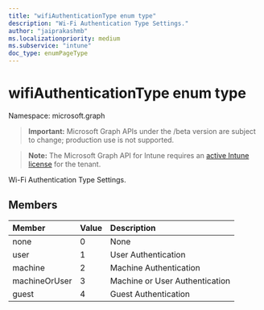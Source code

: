 ```yaml
---
title: "wifiAuthenticationType enum type"
description: "Wi-Fi Authentication Type Settings."
author: "jaiprakashmb"
ms.localizationpriority: medium
ms.subservice: "intune"
doc_type: enumPageType
---
```


# wifiAuthenticationType enum type

Namespace: microsoft.graph

> **Important:** Microsoft Graph APIs under the /beta version are subject to change; production use is not supported.

> **Note:** The Microsoft Graph API for Intune requires an [active Intune license](https://go.microsoft.com/fwlink/?linkid=839381) for the tenant.

Wi-Fi Authentication Type Settings.

## Members
|Member|Value|Description|
|:---|:---|:---|
|none|0|None|
|user|1|User Authentication|
|machine|2|Machine Authentication|
|machineOrUser|3|Machine or User Authentication|
|guest|4|Guest Authentication|
